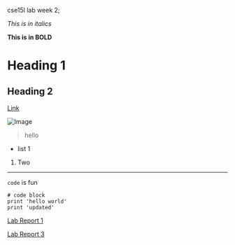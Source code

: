 cse15l lab week 2;

*This is in italics*

**This is in BOLD**

# Heading 1 

## Heading 2 

[Link](https://www.youtube.com/watch?v=dQw4w9WgXcQ)

![Image](https://preview.redd.it/gxbxf789eln21.jpg?auto=webp&s=0d2b6a6d0aae4e513a0ff8438b5990e6c9155a56)

>hello

- list 1 

1. Two
---

`code` is fun

```
# code block
print 'hello world'
print 'updated'

```

[Lab Report 1](https://ryanp0126.github.io/cse15l-lab-reports/lab-report-1-week-2.html)

[Lab Report 3](https://ryanp0126.github.io/cse15l-lab-reports/lab-report-3-week-6.html)

